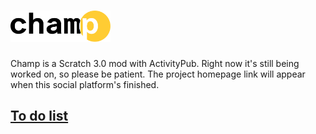 <h1><picture>
  <source media="(prefers-color-scheme: dark)" srcset="https://raw.githubusercontent.com/Champ-Official/.github/f477cb4506458b09f72a75d2cb7dcd414339b823/Champ%20Logo%20(White).svg?token=ATRUOGKMLRWF5NJVPKSTDM3F7M7AG">
  <source media="(prefers-color-scheme: light)" srcset="https://raw.githubusercontent.com/Champ-Official/.github/f477cb4506458b09f72a75d2cb7dcd414339b823/Champ%20Logo%20(Black).svg?token=ATRUOGOZEWQX3PTVREDVLULF7M7CO">
  <img alt="Champ" src="https://github.com/Champ-Official/.github/blob/main/Champ%20Logo%20(Black).svg" height="50">
</picture></h1>
Champ is a Scratch 3.0 mod with ActivityPub.
Right now it's still being worked on, so please be patient. The project homepage link will appear when this social platform's finished.
<br><h2><a href="https://justpaste.it/ChampToDoList">To do list</a></h2>

